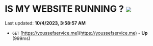 # IS MY WEBSITE RUNNING ? [![](https://img.shields.io/static/v1?label=Sponsor&message=%E2%9D%A4&logo=GitHub&color=%23fe8e86)](https://github.com/sponsors/<username>)

Last updated: **10/4/2023, 3:58:57 AM**

- `GET` [https://youssefservice.me](https://youssefservice.me) - **Up** (999ms)
